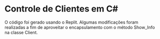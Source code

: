 # Controle de Clientes em C#

O código foi gerado usando o Replit. Algumas modificações foram realizadas a fim de aproveitar o encapsulamento com o método Show_Info na classe Client. 